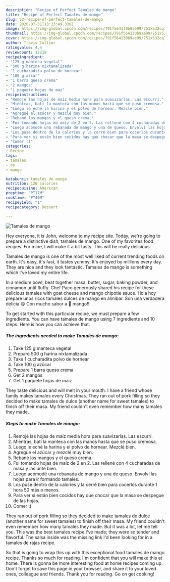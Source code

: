 ```yaml
---
description: "Recipe of Perfect Tamales de mango"
title: "Recipe of Perfect Tamales de mango"
slug: 52-recipe-of-perfect-tamales-de-mango
date: 2020-07-31T13:23:49.336Z
image: https://img-global.cpcdn.com/recipes/791f564130b9ae99/751x532cq70/tamales-de-mango-foto-principal.jpg
thumbnail: https://img-global.cpcdn.com/recipes/791f564130b9ae99/751x532cq70/tamales-de-mango-foto-principal.jpg
cover: https://img-global.cpcdn.com/recipes/791f564130b9ae99/751x532cq70/tamales-de-mango-foto-principal.jpg
author: Travis Collier
ratingvalue: 4.4
reviewcount: 12218
recipeingredient:
- "125 g manteca vegetal"
- "500 g harina nixtamalizada"
- "1 cucharadita polvo de hornear"
- "100 g azcar"
- "1 barra queso crema"
- "2 mangos"
- "1 paquete hojas de maz"
recipeinstructions:
- "Remojé las hojas de maíz media hora para suavizarlas. Las escurrí."
- "Mientras, batí la manteca con las manos hasta que se puso cremosa."
- "Luego le eché la harina y el polvo de hornear. Mezclé bien."
- "Agregué el azúcar y mezclé muy bien."
- "Rebané los mangos y el queso crema."
- "Fui tomando hojas de maíz de 2 en 2. Las rellené con 4 cucharadas de masa y las unté bien."
- "Luego acomodé una rebanada de mango y una de queso. Envolví las hojas para ir formando tamales."
- "Los puse dentro de la calories y la cerré bien para cocerlos durante 1 hora 50 más o menos."
- "Para ver si están bien cocidos hay que chocar que la masa se despegue de las hojas."
- "Comer :)"
categories:
- Recipe
tags:
- tamales
- de
- mango

katakunci: tamales de mango 
nutrition: 126 calories
recipecuisine: American
preptime: "PT17M"
cooktime: "PT40M"
recipeyield: "1"
recipecategory: Dessert

---
```



![Tamales de mango](https://img-global.cpcdn.com/recipes/791f564130b9ae99/751x532cq70/tamales-de-mango-foto-principal.jpg)

Hey everyone, it is John, welcome to my recipe site. Today, we're going to prepare a distinctive dish, tamales de mango. One of my favorites food recipes. For mine, I will make it a bit tasty. This will be really delicious.

Tamales de mango is one of the most well liked of current trending foods on earth. It's easy, it's fast, it tastes yummy. It's enjoyed by millions every day. They are nice and they look fantastic. Tamales de mango is something which I've loved my entire life.

In a medium bowl, beat together masa, butter, sugar, baking powder, and cinnamon until fluffy. Chef Paco generously shared his recipe for these delicious tamales with goat cheese and mango chipotle sauce. Hola hoy prepare unos ricos tamales dulces de mango en almíbar. Son una verdadera delicia 😋 Con mucho sabor a 🥭 mango!!


To get started with this particular recipe, we must prepare a few ingredients. You can have tamales de mango using 7 ingredients and 10 steps. Here is how you can achieve that.

<!--inarticleads1-->

##### The ingredients needed to make Tamales de mango:

1. Take 125 g manteca vegetal
1. Prepare 500 g harina nixtamalizada
1. Take 1 cucharadita polvo de hornear
1. Take 100 g azúcar
1. Prepare 1 barra queso crema
1. Get 2 mangos
1. Get 1 paquete hojas de maíz


They taste delicious and will melt in your mouth. I have a friend whose family makes tamales every Christmas. They ran out of pork filling so they decided to make tamales de dulce (another name for sweet tamales) to finish off their masa. My friend couldn&#39;t even remember how many tamales they made. 

<!--inarticleads2-->

##### Steps to make Tamales de mango:

1. Remojé las hojas de maíz media hora para suavizarlas. Las escurrí.
1. Mientras, batí la manteca con las manos hasta que se puso cremosa.
1. Luego le eché la harina y el polvo de hornear. Mezclé bien.
1. Agregué el azúcar y mezclé muy bien.
1. Rebané los mangos y el queso crema.
1. Fui tomando hojas de maíz de 2 en 2. Las rellené con 4 cucharadas de masa y las unté bien.
1. Luego acomodé una rebanada de mango y una de queso. Envolví las hojas para ir formando tamales.
1. Los puse dentro de la calories y la cerré bien para cocerlos durante 1 hora 50 más o menos.
1. Para ver si están bien cocidos hay que chocar que la masa se despegue de las hojas.
1. Comer :)


They ran out of pork filling so they decided to make tamales de dulce (another name for sweet tamales) to finish off their masa. My friend couldn&#39;t even remember how many tamales they made. But it was a lot, let me tell you. This was the best tamales recipe I&#39;ve made; they were so tender and flavorful. The salsa inside was the missing link I&#39;d been looking for in a tamales de rajas recipe. 

So that is going to wrap this up with this exceptional food tamales de mango recipe. Thanks so much for reading. I'm confident that you will make this at home. There is gonna be more interesting food at home recipes coming up. Don't forget to save this page in your browser, and share it to your loved ones, colleague and friends. Thank you for reading. Go on get cooking!
